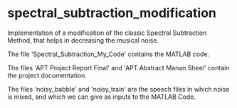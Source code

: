 # spectral_subtraction_modification
Implementation of a modification of the classic Spectral Subtraction Method, that helps in decreasing the musical noise.

The file 'Spectral_Subtraction_My_Code' contains the MATLAB code.

The files 'APT Project Report Final' and 'APT Abstract Manan Sheel' contain the project documentation.

The files 'noisy_babble' and 'noisy_train' are the speech files in which noise is mixed, and which we can give as inputs to the MATLAB Code.


